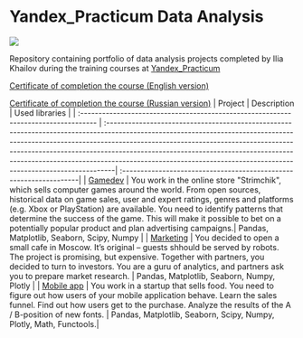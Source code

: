 # Yandex_Practicum Data Analysis

![](C:\Users\Илья\Documents\GitHub\yandex_practicum\Practicum.jpg)

Repository containing portfolio of data analysis projects completed by Ilia Khailov during the training courses at [Yandex_Practicum](https://practicum.yandex.ru)

[Certificate of completion the course (English version)](https://github.com/AstartesXX/yandex_practicum/blob/main/yandex_da_en.pdf)

[Certificate of completion the course (Russian version)](https://github.com/AstartesXX/yandex_practicum/blob/main/yandex_da_ru.pdf)
| Project                                                                             | Description                                                                                                                                                                                                                                                                                                                                                                                              | Used libraries                                                     |
| :---------------------------------------------------------------------------------- | :--------------------------------------------------------------------------------------------------------------------------------------------------------------------------------------------------------------------------------------------------------------------------------------------------------------------------------------------------------------------------------------------------------| :------------------------------------------------------------------|
| [Gamedev](https://github.com/AstartesXX/yandex_practicum/tree/main/gamedev)         | You work in the online store "Strimchik", which sells computer games around the world. From open sources, historical data on game sales, user and expert ratings, genres and platforms (e.g. Xbox or PlayStation) are available. You need to identify patterns that determine the success of the game. This will make it possible to bet on a potentially popular product and plan advertising campaigns.| Pandas, Matplotlib, Seaborn, Scipy, Numpy                          |
| [Marketing](https://github.com/AstartesXX/yandex_practicum/tree/main/marketing)     | You decided to open a small cafe in Moscow. It’s original – guests shhould be served by robots. The project is promising, but expensive. Together with partners, you decided to turn to investors. You are a guru of analytics, and partners ask you to prepare market research.                                                                                                                         | Pandas, Matplotlib, Seaborn, Numpy, Plotly                         |
| [Mobile app](https://github.com/AstartesXX/yandex_practicum/tree/main/mobile%20app) | You work in a startup that sells food. You need to figure out how users of your mobile application behave. Learn the sales funnel. Find out how users get to the purchase. Analyze the results of the A / B-position of new fonts.                                                                                                                                                                       | Pandas, Matplotlib, Seaborn, Scipy, Numpy, Plotly, Math, Functools.|
